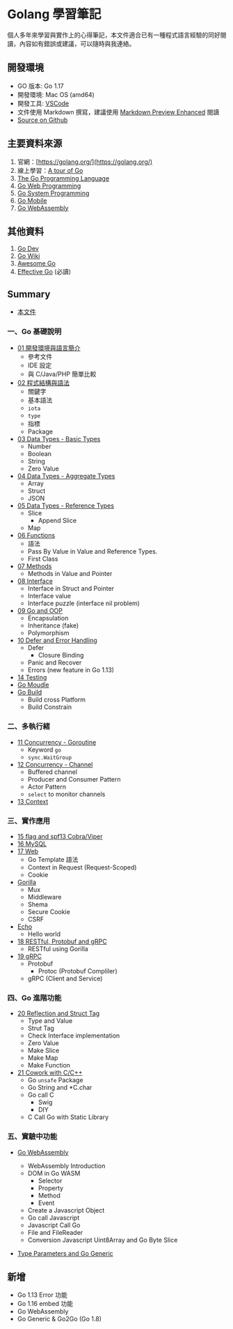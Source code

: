 # Golang 學習筆記

個人多年來學習與實作上的心得筆記，本文件適合已有一種程式語言經驗的同好閱讀，內容如有錯誤或建議，可以隨時與我連絡。
## 開發環境

- GO 版本: Go 1.17
- 開發環境: Mac OS (amd64)
- 開發工具: [VSCode](https://code.visualstudio.com/)
- 文件使用 Markdown 撰寫，建議使用 [Markdown Preview Enhanced](https://github.com/shd101wyy/markdown-preview-enhanced) 閱讀
- [Source on Github](https://github.com/kigichang/go_course)

## 主要資料來源

1. 官網：[https://golang.org/](https://golang.org/)
1. 線上學習：[A tour of Go](https://tour.golang.org/list)
1. [The Go Programming Language](https://www.amazon.com/Programming-Language-Addison-Wesley-Professional-Computing-ebook/dp/B0184N7WWS)
1. [Go Web Programming](https://www.manning.com/books/go-web-programming)
1. [Go System Programming](https://www.packtpub.com/networking-and-servers/go-systems-programming)
1. [Go Mobile](https://github.com/golang/go/wiki/Mobile)
1. [Go WebAssembly](https://github.com/golang/go/wiki/WebAssembly)

## 其他資料

1. [Go Dev](https://go.dev/)
1. [Go Wiki](https://github.com/golang/go/wiki)
1. [Awesome Go](https://awesome-go.com/)
1. [Effective Go](https://golang.org/doc/effective_go) (必讀)

## Summary

- [本文件](README.md)
### 一、Go 基礎說明

- [01 開發環境與語言簡介](01_introduction)
  - 參考文件
  - IDE 設定
  - 與 C/Java/PHP 簡單比較
- [02 程式結構與語法](02_syntax)
  - 關鍵字
  - 基本語法
  - `iota`
  - `type`
  - 指標
  - Package
- [03 Data Types - Basic Types](03_basic_types)
  - Number
  - Boolean
  - String
  - Zero Value
- [04 Data Types - Aggregate Types](04_aggregate_types)
  - Array
  - Struct
  - JSON
- [05 Data Types - Reference Types](05_reference_types)
  - Slice
    - Append Slice
  - Map
- [06 Functions](06_functions)
  - 語法
  - Pass By Value in Value and Reference Types.
  - First Class
- [07 Methods](07_methods)
  - Methods in Value and Pointer
- [08 Interface](08_interface)
  - Interface in Struct and Pointer
  - Interface value
  - Interface puzzle (interface nil problem)
- [09 Go and OOP](09_go_and_oop)
  - Encapsulation
  - Inheritance (fake)
  - Polymorphism
- [10 Defer and Error Handling](10_defer_and_error_handling)
  - Defer
    - Closure Binding
  - Panic and Recover
  - Errors (new feature in Go 1.13)
- [14 Testing](14_testing)
- [Go Moudle](go_module)
- [Go Build](go_build)
  - Build cross Platform
  - Build Constrain
### 二、多執行緒
- [11 Concurrency - Goroutine](11_goroutine)
  - Keyword `go`
  - `sync.WaitGroup`
- [12 Concurrency - Channel](12_channel)
  - Buffered channel
  - Producer and Consumer Pattern
  - Actor Pattern
  - `select` to monitor channels
- [13 Context](13_context)

### 三、實作應用
- [15 flag and spf13 Cobra/Viper](15_flag_cobra_viper)
- [16 MySQL](16_mysql)
- [17 Web](class17/)
  - Go Template 語法
  - Context in Request (Request-Scoped)
  - Cookie
- [Gorilla](gorilla/)
  - Mux
  - Middleware
  - Shema
  - Secure Cookie
  - CSRF
- [Echo](echo/)
  - Hello world
- [18 RESTful, Protobuf and gRPC](18_restful)
  - RESTful using Gorilla
- [19 gRPC](19_grpc)
  - Protobuf
    - Protoc (Protobuf Compliler)
  - gRPC (Client and Service)
### 四、Go 進階功能

- [20 Reflection and Struct Tag](20_reflect)
  - Type and Value
  - Strut Tag
  - Check Interface implementation
  - Zero Value
  - Make Slice
  - Make Map
  - Make Function
- [21 Cowork with C/C++](21_cgo)
  - Go `unsafe` Package
  - Go String and *C.char
  - Go call C
    - Swig
    - DIY
  - C Call Go with Static Library

### 五、實驗中功能

- [Go WebAssembly](wasm)
  - WebAssembly Introduction
  - DOM in Go WASM
    - Selector
    - Property
    - Method
    - Event
  - Create a Javascript Object
  - Go call Javascript
  - Javascript Call Go
  - File and FileReader
  - Conversion Javascript Uint8Array and Go Byte Slice

- [Type Parameters and Go Generic](generic)

## 新增

- Go 1.13 Error 功能
- Go 1.16 embed 功能
- Go WebAssembly
- Go Generic & Go2Go (Go 1.8)
